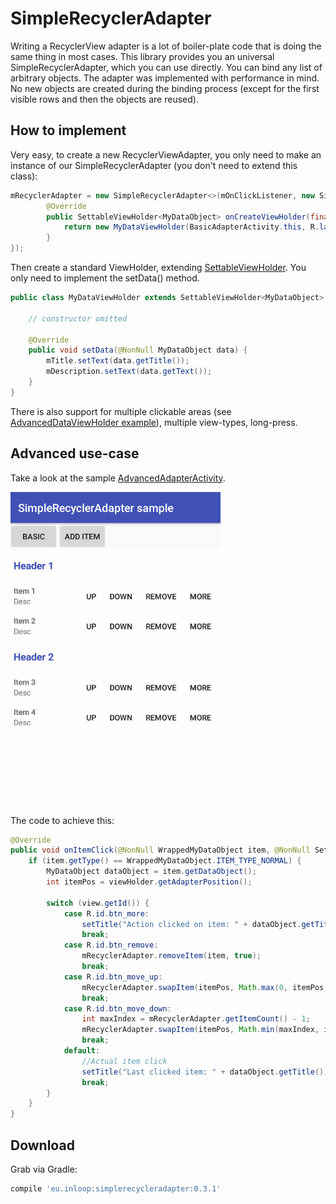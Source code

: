 SimpleRecyclerAdapter
================

Writing a RecyclerView adapter is a lot of boiler-plate code that is doing the same thing in most cases. This library provides you an universal SimpleRecyclerAdapter, which you can use directly. 
You can bind any list of arbitrary objects.
The adapter was implemented with performance in mind. No new objects are created during the binding process (except for the first visible rows and then the objects are reused).

How to implement
--------
Very easy, to create a new RecyclerViewAdapter, you only need to make an instance of our SimpleRecyclerAdapter (you don't need to extend this class):

```java
mRecyclerAdapter = new SimpleRecyclerAdapter<>(mOnClickListener, new SimpleRecyclerAdapter.CreateViewHolder<MyDataObject>() {
        @Override
        public SettableViewHolder<MyDataObject> onCreateViewHolder(final ViewGroup parent, final int viewType) {
            return new MyDataViewHolder(BasicAdapterActivity.this, R.layout.item_mydata, parent);
        }
});
```
Then create a standard ViewHolder, extending [SettableViewHolder](https://github.com/inloop/SimpleRecyclerAdapter/blob/master/library/src/main/java/eu/inloop/simplerecycleradapter/SettableViewHolder.java). You only need to implement the setData() method.

```java
public class MyDataViewHolder extends SettableViewHolder<MyDataObject> {

    // constructor omitted

    @Override
    public void setData(@NonNull MyDataObject data) {
        mTitle.setText(data.getTitle());
        mDescription.setText(data.getText());
    }
}
```

There is also support for multiple clickable areas (see [AdvancedDataViewHolder example](https://github.com/inloop/SimpleRecyclerAdapter/blob/master/sample/src/main/java/eu/inloop/simplerecycleradapter/sample/adapter/viewholder/advanced/AdvancedDataViewHolder.java)), multiple view-types, long-press.

Advanced use-case
--------
Take a look at the sample [AdvancedAdapterActivity](https://github.com/inloop/SimpleRecyclerAdapter/blob/master/sample/src/main/java/eu/inloop/simplerecycleradapter/sample/activity/AdvancedAdapterActivity.java). 


<kbd><img src="/website/adapter_advanced.gif" height="500px" title="Advanced showcase" /></kbd>

The code to achieve this:

```java
@Override
public void onItemClick(@NonNull WrappedMyDataObject item, @NonNull SettableViewHolder<WrappedMyDataObject> viewHolder, @NonNull View view) {
    if (item.getType() == WrappedMyDataObject.ITEM_TYPE_NORMAL) {
        MyDataObject dataObject = item.getDataObject();
        int itemPos = viewHolder.getAdapterPosition();

        switch (view.getId()) {
            case R.id.btn_more:
                setTitle("Action clicked on item: " + dataObject.getTitle());
                break;
            case R.id.btn_remove:
                mRecyclerAdapter.removeItem(item, true);
                break;
            case R.id.btn_move_up:
                mRecyclerAdapter.swapItem(itemPos, Math.max(0, itemPos - 1), true);
                break;
            case R.id.btn_move_down:
                int maxIndex = mRecyclerAdapter.getItemCount() - 1;
                mRecyclerAdapter.swapItem(itemPos, Math.min(maxIndex, itemPos + 1), true);
                break;
            default:
                //Actual item click
                setTitle("Last clicked item: " + dataObject.getTitle());
                break;
        }
    }
}

```

Download
--------

Grab via Gradle:
```groovy
compile 'eu.inloop:simplerecycleradapter:0.3.1'
```
